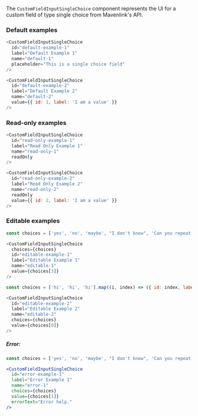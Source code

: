 The `CustomFieldInputSingleChoice` component represents the UI for a custom field of type single choice from Mavenlink's API.

### Default examples

```js
<CustomFieldInputSingleChoice
  id="default-example-1"
  label="Default Example 1"
  name="default-1"
  placeholder="This is a single choice field"
/>
```

```js
<CustomFieldInputSingleChoice
  id="default-example-2"
  label="Default Example 2"
  name="default-2"
  value={{ id: 1, label: 'I am a value' }}
/>
```

### Read-only examples

```js
<CustomFieldInputSingleChoice
  id="read-only-example-1"
  label="Read Only Example 1"
  name="read-only-1"
  readOnly
/>
```

```js
<CustomFieldInputSingleChoice
  id="read-only-example-2"
  label="Read Only Example 2"
  name="read-only-2"
  readOnly
  value={{ id: 2, label: 'I am a value' }}
/>
```

### Editable examples

```js
const choices = ['yes', 'no', 'maybe', "I don't know", 'Can you repeat the question?'].map((i, index) => ({ id: index, label: i }));

<CustomFieldInputSingleChoice
  choices={choices}
  id="editable-example-1"
  label="Editable Example 1"
  name="editable-1"
  value={choices[3]}
/>
```

```js
const choices = ['hi', 'hi', 'hi'].map((i, index) => ({ id: index, label: i }));

<CustomFieldInputSingleChoice
  id="editable-example-2"
  label="Editable Example 2"
  name="editable-2"
  choices={choices}
  value={choices[0]}
/>
```

##### Error:
```jsx
const choices = ['yes', 'no', 'maybe', "I don't know", 'Can you repeat the question?'].map((i, index) => ({ id: index, label: i }));

<CustomFieldInputSingleChoice
  id="error-example-1"
  label="Error Example 1"
  name="error-1"
  choices={choices}
  value={choices[1]}
  errorText="Error help."
/>
```

